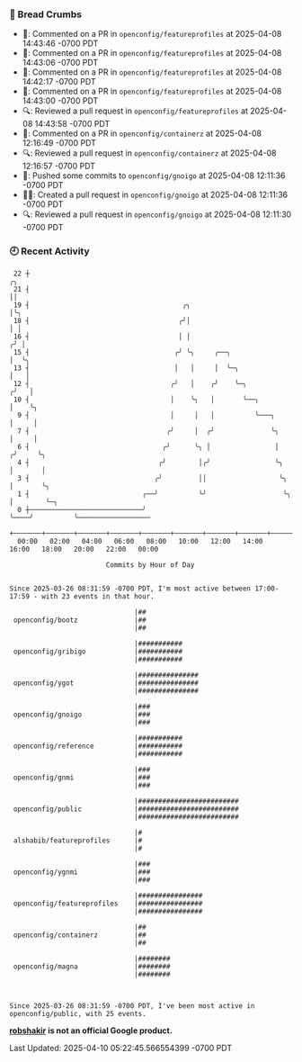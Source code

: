 ### 🍞 Bread Crumbs

 * 💬: Commented on a PR in  `openconfig/featureprofiles` at 2025-04-08 14:43:46 -0700 PDT
 * 💬: Commented on a PR in  `openconfig/featureprofiles` at 2025-04-08 14:43:06 -0700 PDT
 * 💬: Commented on a PR in  `openconfig/featureprofiles` at 2025-04-08 14:42:17 -0700 PDT
 * 💬: Commented on a PR in  `openconfig/featureprofiles` at 2025-04-08 14:43:00 -0700 PDT
 * 🔍: Reviewed a pull request in  `openconfig/featureprofiles` at 2025-04-08 14:43:58 -0700 PDT
 * 💬: Commented on a PR in  `openconfig/containerz` at 2025-04-08 12:16:49 -0700 PDT
 * 🔍: Reviewed a pull request in  `openconfig/containerz` at 2025-04-08 12:16:57 -0700 PDT
 * 🚢: Pushed some commits to `openconfig/gnoigo` at 2025-04-08 12:11:36 -0700 PDT
 * ✍🏼: Created a pull request in `openconfig/gnoigo` at 2025-04-08 12:11:36 -0700 PDT
 * 🔍: Reviewed a pull request in  `openconfig/gnoigo` at 2025-04-08 12:11:30 -0700 PDT

### 🕘 Recent Activity
```
 22 ┼                                                                        ╭╮
 21 ┤                                                                        ││
 19 ┤                                      ╭╮                                │╰╮
 18 ┤                                     ╭╯│                                │ │
 16 ┤                                     │ │                               ╭╯ │
 15 ┤                                    ╭╯ ╰╮     ╭──╮                     │  ╰╮
 13 ┤                                    │   │     │  ╰─╮                   │   │
 12 ┤                                   ╭╯   │    ╭╯    ╰─╮                ╭╯   │
 10 ┤                                   │    ╰╮   │       ╰──╮             │    ╰╮
  9 ┤                                   │     │   │          ╰───╮         │     │
  7 ┤                                  ╭╯     │  ╭╯              ╰╮        │     │
  6 ┤                                 ╭╯      ╰╮ │                │       ╭╯     ╰╮
  4 ┤                                ╭╯        │╭╯                ╰╮      │       │
  3 ┤                               ╭╯         ││                  ╰╮     │       ╰╮
  1 ┤                            ╭──╯          ╰╯                   ╰╮    │        ╰─╮
  0 ┼────────────────────────────╯                                   ╰────╯          ╰──────────────────
    +───────+───────+───────+───────+───────+───────+───────+───────+───────+───────+───────+───────+────
  00:00   02:00   04:00   06:00   08:00   10:00   12:00   14:00   16:00   18:00   20:00   22:00   00:00   

						Commits by Hour of Day


Since 2025-03-26 08:31:59 -0700 PDT, I'm most active between 17:00-17:59 - with 23 events in that hour.

```



```
                               |##
 openconfig/bootz              |##
                               |##

                               |###########
 openconfig/gribigo            |###########
                               |###########

                               |###############
 openconfig/ygot               |###############
                               |###############

                               |###
 openconfig/gnoigo             |###
                               |###

                               |###########
 openconfig/reference          |###########
                               |###########

                               |###
 openconfig/gnmi               |###
                               |###

                               |#########################
 openconfig/public             |#########################
                               |#########################

                               |#
 alshabib/featureprofiles      |#
                               |#

                               |###
 openconfig/ygnmi              |###
                               |###

                               |################
 openconfig/featureprofiles    |################
                               |################

                               |##
 openconfig/containerz         |##
                               |##

                               |########
 openconfig/magna              |########
                               |########



Since 2025-03-26 08:31:59 -0700 PDT, I've been most active in openconfig/public, with 25 events.

```
**[robshakir](mailto:robjs@google.com) is not an official Google product.**  


Last Updated: 2025-04-10 05:22:45.566554399 -0700 PDT
